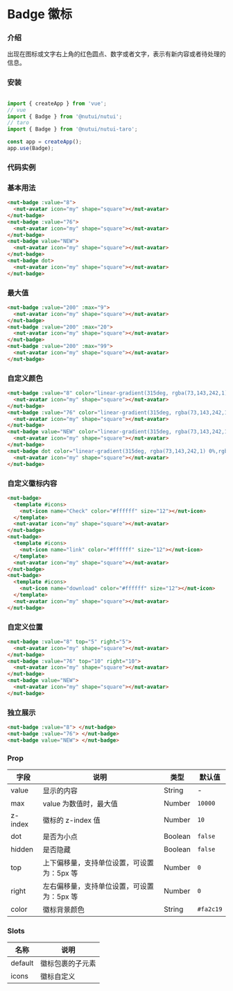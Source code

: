 # Badge 徽标

### 介绍

出现在图标或文字右上角的红色圆点、数字或者文字，表示有新内容或者待处理的信息。

### 安装

```javascript

import { createApp } from 'vue';
// vue
import { Badge } from '@nutui/nutui';
// taro
import { Badge } from '@nutui/nutui-taro';

const app = createApp();
app.use(Badge);

```

### 代码实例

### 基本用法

```html
<nut-badge :value="8">
  <nut-avatar icon="my" shape="square"></nut-avatar>
</nut-badge>
<nut-badge :value="76">
  <nut-avatar icon="my" shape="square"></nut-avatar>
</nut-badge>
<nut-badge value="NEW">
  <nut-avatar icon="my" shape="square"></nut-avatar>
</nut-badge>
<nut-badge dot>
  <nut-avatar icon="my" shape="square"></nut-avatar>
</nut-badge>
```

### 最大值

```html
<nut-badge :value="200" :max="9">
  <nut-avatar icon="my" shape="square"></nut-avatar>
</nut-badge>
<nut-badge :value="200" :max="20">
  <nut-avatar icon="my" shape="square"></nut-avatar>
</nut-badge>
<nut-badge :value="200" :max="99">
  <nut-avatar icon="my" shape="square"></nut-avatar>
</nut-badge>
```

### 自定义颜色

```html
<nut-badge :value="8" color="linear-gradient(315deg, rgba(73,143,242,1) 0%,rgba(73,101,242,1) 100%)">
  <nut-avatar icon="my" shape="square"></nut-avatar>
</nut-badge>
<nut-badge :value="76" color="linear-gradient(315deg, rgba(73,143,242,1) 0%,rgba(73,101,242,1) 100%)">
  <nut-avatar icon="my" shape="square"></nut-avatar>
</nut-badge>
<nut-badge value="NEW" color="linear-gradient(315deg, rgba(73,143,242,1) 0%,rgba(73,101,242,1) 100%)">
  <nut-avatar icon="my" shape="square"></nut-avatar>
</nut-badge>
<nut-badge dot color="linear-gradient(315deg, rgba(73,143,242,1) 0%,rgba(73,101,242,1) 100%)">
  <nut-avatar icon="my" shape="square"></nut-avatar>
</nut-badge>
```

### 自定义徽标内容

```html
<nut-badge>
  <template #icons>
    <nut-icon name="Check" color="#ffffff" size="12"></nut-icon>
  </template>
  <nut-avatar icon="my" shape="square"></nut-avatar>
</nut-badge>
<nut-badge>
  <template #icons>
    <nut-icon name="link" color="#ffffff" size="12"></nut-icon>
  </template>
  <nut-avatar icon="my" shape="square"></nut-avatar>
</nut-badge>
<nut-badge>
  <template #icons>
    <nut-icon name="download" color="#ffffff" size="12"></nut-icon>
  </template>
  <nut-avatar icon="my" shape="square"></nut-avatar>
</nut-badge>
```

### 自定义位置

```html
<nut-badge :value="8" top="5" right="5">
  <nut-avatar icon="my" shape="square"></nut-avatar>
</nut-badge>
<nut-badge :value="76" top="10" right="10">
  <nut-avatar icon="my" shape="square"></nut-avatar>
</nut-badge>
<nut-badge value="NEW">
  <nut-avatar icon="my" shape="square"></nut-avatar>
</nut-badge>
```

### 独立展示

```html
<nut-badge :value="8"> </nut-badge>
<nut-badge :value="76"> </nut-badge>
<nut-badge value="NEW"> </nut-badge>
```


### Prop  

| 字段    | 说明                                       | 类型    | 默认值    |
|---------|--------------------------------------------|---------|-----------|
| value   | 显示的内容                                 | String  | -         |
| max     | value 为数值时，最大值                     | Number  | `10000`   |
| z-index | 徽标的 z-index 值                          | Number  | `10`      |
| dot     | 是否为小点                                 | Boolean | `false`   |
| hidden  | 是否隐藏                                   | Boolean | `false`   |
| top     | 上下偏移量，支持单位设置，可设置为：5px 等 | Number  | `0`       |
| right   | 左右偏移量，支持单位设置，可设置为：5px 等 | Number  | `0`       |
| color   | 徽标背景颜色                               | String  | `#fa2c19` |

### Slots

| 名称    | 说明         |
|---------|--------------|
| default | 	徽标包裹的子元素 |
| icons | 	徽标自定义 |
